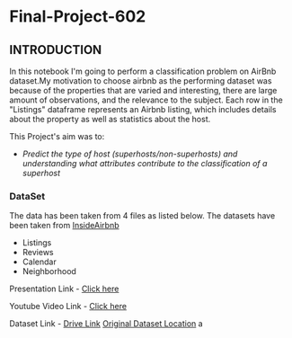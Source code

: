 # Final-Project-602

## **INTRODUCTION**
In this notebook I'm going to perform a classification problem on AirBnb dataset.My motivation to choose airbnb as the performing dataset was because of the properties that are varied and interesting, there are large amount of observations, and the relevance to the subject. Each row in the "Listings" dataframe represents an Airbnb listing, which includes details about the property as well as statistics about the host.

This Project's aim was to:
* *Predict the type of host (superhosts/non-superhosts) and understanding what attributes contribute to the classification of a superhost*


### **DataSet** 

The data has been taken from 4 files as listed below. The datasets have been taken from [InsideAirbnb](http://insideairbnb.com/get-the-data.html)

* Listings 
* Reviews 
* Calendar
* Neighborhood








Presentation Link - [Click here](https://www.canva.com/design/DAEyhe5zQ7I/etNnXj64M5pnvnm7kKdwhQ/view?utm_content=DAEyhe5zQ7I&utm_campaign=designshare&utm_medium=link&utm_source=sharebutton)

Youtube Video Link - [Click here](https://youtu.be/bf7S12CUTs0)


Dataset Link - [Drive Link](https://drive.google.com/drive/folders/19KWRXWwwbXSa9_EfuvUj-HMqpQDzAijU?usp=sharing) [Original Dataset Location](http://insideairbnb.com/get-the-data.html)
a
